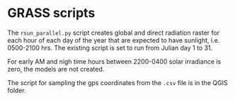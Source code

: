 # GRASS scripts

The `rsun_parallel.py` script creates global and direct radiation raster for each hour of each day of the year that are expected to have sunlight, i.e. 0500-2100 hrs. The existing script is set to run from Julian day 1 to 31.

For early AM and nigh time hours between 2200-0400 solar irradiance is zero, the models are not created. 

The script for sampling the gps coordinates from the `.csv` file is in the QGIS folder.

